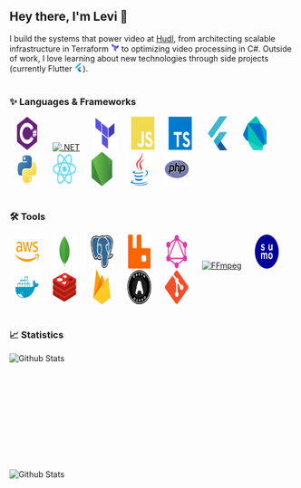## Hey there, I'm Levi 👋

I build the systems that power video at [Hudl](https://www.hudl.com/), from architecting scalable infrastructure in Terraform <a href="https://www.terraform.io/" target="_blank"><img alt="Terraform" title="Terraform" height=15 src="https://github.com/devicons/devicon/blob/master/icons/terraform/terraform-original.svg"></a> to optimizing video processing in C#. Outside of work, I love learning about new technologies through side projects (currently Flutter <a href="https://flutter.dev/" target="_blank"><img alt="Flutter" title="Flutter" height=15 src="https://github.com/devicons/devicon/blob/master/icons/flutter/flutter-original.svg"></a>).\
&nbsp;

### ✨ Languages & Frameworks
<a href="https://dotnet.microsoft.com/en-us/languages/csharp" target="_blank"><img hspace=10 alt="C#" title="C#" height=60 width=42 src="https://github.com/devicons/devicon/blob/master/icons/csharp/csharp-plain.svg"></a>
<a href="https://dotnet.microsoft.com/" target="_blank"><img hspace=10 alt=".NET" title=".NET" height=60 width=42 src="https://upload.wikimedia.org/wikipedia/commons/7/7d/Microsoft_.NET_logo.svg"></a>
<a href="https://www.terraform.io/" target="_blank"><img hspace=10 alt="Terraform" title="Terraform" height=60 width=42 src="https://github.com/devicons/devicon/blob/master/icons/terraform/terraform-original.svg"></a>
<a href="https://developer.mozilla.org/en-US/docs/Web/JavaScript" target="_blank"><img hspace=10 alt="JavaScript" title="JavaScript" height=60 width=42  src="https://github.com/devicons/devicon/blob/master/icons/javascript/javascript-plain.svg"></a>
<a href="https://www.typescriptlang.org/" target="_blank"><img hspace=10 alt="TypeScript" title="TypeScript" height=60 width=42 src="https://github.com/devicons/devicon/blob/master/icons/typescript/typescript-plain.svg"></a>
<a href="https://flutter.dev/" target="_blank"><img hspace=10 alt="Flutter" title="Flutter" height=60 width=42 src="https://github.com/devicons/devicon/blob/master/icons/flutter/flutter-original.svg"></a>
<a href="https://dart.dev/" target="_blank"><img hspace=10 alt="Dart" title="Dart" height=60 width=42 src="https://github.com/devicons/devicon/blob/master/icons/dart/dart-original.svg"></a>
<a href="https://www.python.org" target="_blank"><img hspace=10 alt="Python" title="Python" height=60 width=42 src="https://github.com/devicons/devicon/blob/master/icons/python/python-original.svg"></a>
<a href="https://reactjs.org/" target="_blank"><img hspace=10 alt="React" title="React" height=60 width=42 src="https://github.com/devicons/devicon/blob/master/icons/react/react-original.svg"></a>
<a href="https://nodejs.org" target="_blank"><img hspace=10 alt="Node.js" title="Node.js" height=60 width=42 src="https://github.com/devicons/devicon/blob/master/icons/nodejs/nodejs-original.svg"></a>
<a href="https://www.java.com" target="_blank"><img hspace=10 alt="Java" title="Java" height=60 width=42 src="https://github.com/devicons/devicon/blob/master/icons/java/java-original.svg"></a>
<a href="https://www.php.net/" target="_blank"><img hspace=10 alt="PHP" title="PHP" height=60 width=42 src="https://github.com/devicons/devicon/blob/master/icons/php/php-original.svg"></a>\
&nbsp;

### 🛠️ Tools
<a href="https://aws.amazon.com/" target="_blank"><img hspace=10 src="https://github.com/devicons/devicon/blob/master/icons/amazonwebservices/amazonwebservices-plain-wordmark.svg" alt="AWS" title="AWS" height=60 width=42 /></a>
<a href="https://www.mongodb.com" target="_blank"><img hspace=10 alt="MongoDB" title="MongoDB" height=60 width=42 src="https://github.com/devicons/devicon/blob/master/icons/mongodb/mongodb-original.svg"></a>
<a href="https://www.postgresql.org/" target="_blank"><img hspace=10 alt="SQL" title="SQL" height=60 width=42 src="https://github.com/devicons/devicon/blob/master/icons/postgresql/postgresql-original.svg"></a>
<a href="https://www.rabbitmq.com/" target="_blank"><img hspace=10 alt="RabbitMQ" title="RabbitMQ" height=60 width=42 src="https://github.com/devicons/devicon/blob/master/icons/rabbitmq/rabbitmq-original.svg"></a>
<a href="https://graphql.org/" target="_blank"><img hspace=10 alt="GraphQL" title="GraphQL" height=60 width=42 src="https://github.com/devicons/devicon/blob/master/icons/graphql/graphql-plain.svg"></a>
<a href="https://www.ffmpeg.org/" target="_blank"><img hspace=10 alt="FFmpeg" title="FFmpeg" height=60 width=42 src="https://upload.wikimedia.org/wikipedia/commons/7/76/FFmpeg_icon.svg"></a>
<a href="https://www.sumologic.com/" target="_blank"><img hspace=10 alt="Sumo Logic" title="Sumo Logic" height=60 width=42 src="https://github.com/aegis-icons/aegis-icons/blob/32b1806572446a4c1450347ce6026ab1b21f1bea/icons/1_Primary/SumoLogic.svg"></a>
<a href="https://www.docker.com" target="_blank"><img hspace=10 alt="Docker" title="Docker" height=60 width=42 src="https://github.com/devicons/devicon/blob/master/icons/docker/docker-plain.svg"></a>
<a href="https://redis.io/" target="_blank"><img hspace=10 alt="Redis" title="Redis" height=60 width=42 src="https://github.com/devicons/devicon/blob/master/icons/redis/redis-original.svg"></a>
<a href="https://firebase.google.com/" target="_blank"><img hspace=10 src="https://github.com/devicons/devicon/blob/master/icons/firebase/firebase-original.svg" alt="Firebase" title="Firebase" height=60 width=42 /></a>
<a href="https://oauth.net/2/" target="_blank"><img hspace=10 alt="OAuth" title="OAuth" height=60 width=42 src="https://github.com/devicons/devicon/blob/master/icons/oauth/oauth-original.svg"></a>
<a href="https://git-scm.com/" target="_blank"><img hspace=10 src="https://github.com/devicons/devicon/blob/master/icons/git/git-original.svg" alt="Git" title="Git" height=60 width=42 /></a>\
&nbsp;

### 📈 Statistics
<img align="left" height=205 width=430 alt="Github Stats" src="https://readme-stats-umber-psi.vercel.app/api?username=levihassel&theme=transparent&show=reviews,prs_merged_percentage&show_icons=true&hide=issues,stars&include_all_commits=true&card_width=300&border_color=30363D&title_color=3386E0" /><img align="left" height=205 width=345 alt="Github Stats" src="https://readme-stats-umber-psi.vercel.app/api/top-langs/?username=levihassel&theme=transparent&layout=compact&card_width=295&border_color=30363D&title_color=3386E0" />
